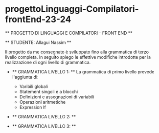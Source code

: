 # progettoLinguaggi-Compilatori-frontEnd-23-24

** PROGETTO DI LINGUAGGI E COMPILATORI - FRONT END ** 

** STUDENTE: Allagui Nassim **

Il progetto da me consegnato è sviluppato fino alla grammatica di terzo livello completa.
In seguito spiego le effettive modifiche introdotte per la realizzazione di ogni livello di grammatica. 

- ** GRAMMATICA LIVELLO 1: **
  La grammatica di primo livello prevede l'aggiunta di: 
  - Varibili globali
  - Statement singoli e a blocchi
  - Definizioni e assegnazioni di variabili
  - Operazioni aritmetiche
  - Expression If
 
- ** GRAMMATICA LIVELLO 2: **

- ** GRAMMATICA LIVELLO 3: **
